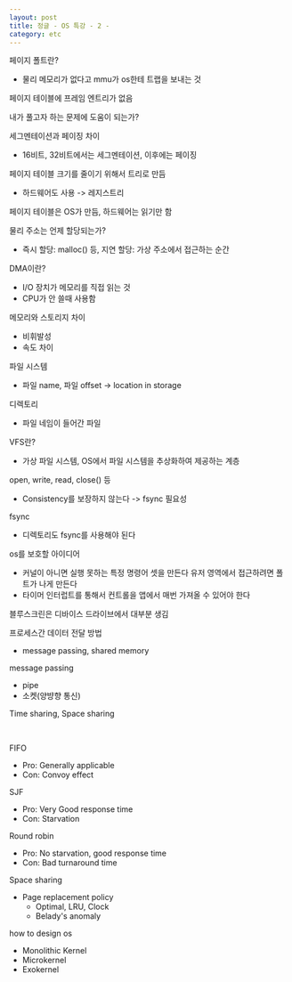 ```yaml
---
layout: post
title: 정글 - OS 특강 - 2 -
category: etc
---
```


페이지 폴트란?
- 물리 메모리가 없다고 mmu가 os한테 트랩을 보내는 것

페이지 테이블에 프레임 엔트리가 없음  

내가 풀고자 하는 문제에 도움이 되는가?  

세그멘테이션과 페이징 차이
- 16비트, 32비트에서는 세그멘테이션, 이후에는 페이징

페이지 테이블 크기를 줄이기 위해서 트리로 만듬
- 하드웨어도 사용 -> 레지스트리

페이지 테이블은 OS가 만듬, 하드웨어는 읽기만 함  

물리 주소는 언제 할당되는가?
- 즉시 할당: malloc() 등, 지연 할당: 가상 주소에서 접근하는 순간

DMA이란?
- I/O 장치가 메모리를 직접 읽는 것
- CPU가 안 쓸때 사용함

메모리와 스토리지 차이
- 비휘발성
- 속도 차이

파일 시스템
- 파일 name, 파일 offset -> location in storage

디렉토리
- 파일 네임이 들어간 파일

VFS란?
- 가상 파일 시스템, OS에서 파일 시스템을 추상화하여 제공하는 계층

open, write, read, close() 등
- Consistency를 보장하지 않는다 -> fsync 필요성

fsync
- 디렉토리도 fsync를 사용해야 된다

os를 보호할 아이디어
- 커널이 아니면 실행 못하는 특정 명령어 셋을 만든다 유저 영역에서 접근하려면 폴트가 나게 만든다
- 타이머 인터럽트를 통해서 컨트롤을 앱에서 매번 가져올 수 있어야 한다

블루스크린은 디바이스 드라이브에서 대부분 생김  

프로세스간 데이터 전달 방법
- message passing, shared memory

message passing
- pipe
- 소켓(양뱡향 통신)

Time sharing, Space sharing  

&nbsp;

FIFO
- Pro: Generally applicable
- Con: Convoy effect

SJF
- Pro: Very Good response time
- Con: Starvation

Round robin
- Pro: No starvation, good response time
- Con: Bad turnaround time

Space sharing
- Page replacement policy
  - Optimal, LRU, Clock
  - Belady's anomaly

how to design os
- Monolithic Kernel
- Microkernel
- Exokernel
